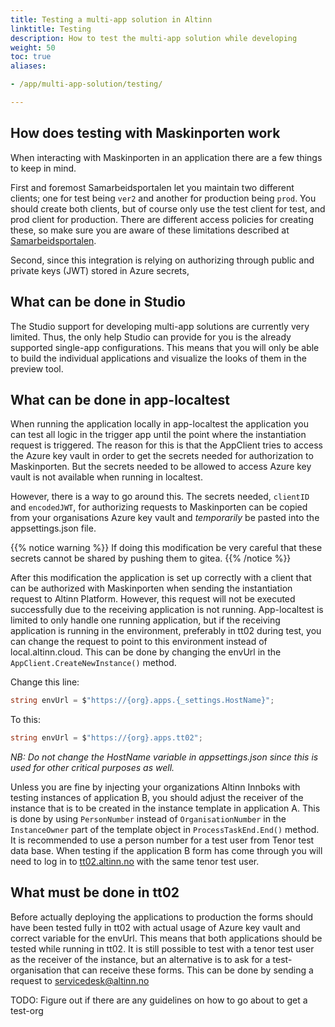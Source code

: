 ```yaml
---
title: Testing a multi-app solution in Altinn
linktitle: Testing
description: How to test the multi-app solution while developing
weight: 50
toc: true
aliases:

- /app/multi-app-solution/testing/

---
```


## How does testing with Maskinporten work

When interacting with Maskinporten in an application there are a few things to keep in mind.

First and foremost Samarbeidsportalen let you maintain two different clients; one for test being `ver2` and another for
production
being `prod`. You should create both clients, but of course only use the test client for test, and prod client for
production. There are different access policies for creating these, so make sure you are aware of these limitations
described
at [Samarbeidsportalen](https://docs.digdir.no/docs/Maskinporten/maskinporten_sjolvbetjening_web#innlogging-og-tilgang).

Second, since this integration is relying on authorizing through public and private keys (JWT) stored in Azure secrets, 

## What can be done in Studio

The Studio support for developing multi-app solutions are currently very limited. Thus, the only help Studio can provide
for you is the already supported single-app configurations.
This means that you will only be able to build the individual applications and visualize the looks of them in the
preview tool.

## What can be done in app-localtest

When running the application locally in app-localtest the application you can test all logic in the trigger app until
the point where the instantiation request is triggered. The reason for this is that the AppClient tries to access the
Azure key vault in order to get the secrets needed for authorization to Maskinporten. But the secrets needed to be
allowed to access Azure key vault is not available when running in localtest.

However, there is a way to go around this. The secrets needed, `clientID` and `encodedJWT`, for authorizing requests to
Maskinporten can be copied from your organisations Azure key vault and *temporarily* be pasted into the appsettings.json
file.

{{% notice warning %}}
If doing this modification be very careful that these secrets cannot be shared by pushing them to gitea.
{{% /notice %}}

After this modification the application is set up correctly with a client that can be
authorized with Maskinporten when sending the instantiation request to Altinn Platform. However, this request will not
be executed successfully due to the receiving application is not
running. App-localtest is limited to only handle one running application, but if the receiving application is running in
the environment, preferably in tt02 during test, you can change the request to point to this environment instead of
local.altinn.cloud. This can be done by changing the envUrl in the `AppClient.CreateNewInstance()` method.

Change this line:

```csharp
string envUrl = $"https://{org}.apps.{_settings.HostName}";
```

To this:

```csharp
string envUrl = $"https://{org}.apps.tt02";
```

_NB: Do not change the HostName variable in appsettings.json since this is used for other critical purposes as well._

Unless you are fine by injecting your organizations Altinn Innboks with testing instances of application B, you
should adjust the receiver of the instance that is to be created in the instance template in application A. This is
done by using `PersonNumber` instead of `OrganisationNumber` in the `InstanceOwner` part of the template object
in `ProcessTaskEnd.End()` method. It is recommended to use a person number for a test user from Tenor test data base.
When testing if the application B form has come through you will need to log in to [tt02.altinn.no](https://tt02.altinn.no/)
with the same tenor test user.

## What must be done in tt02

Before actually deploying the applications to production the forms should have been tested fully in tt02 with actual
usage of Azure key vault and correct variable for the envUrl. This means that both applications should be tested while
running in tt02. It is still possible to test with a tenor test user as the receiver of the instance, but an alternative
is to ask for a test-organisation that can receive these forms. This can be done by sending a request to servicedesk@altinn.no

TODO: Figure out if there are any guidelines on how to go about to get a test-org